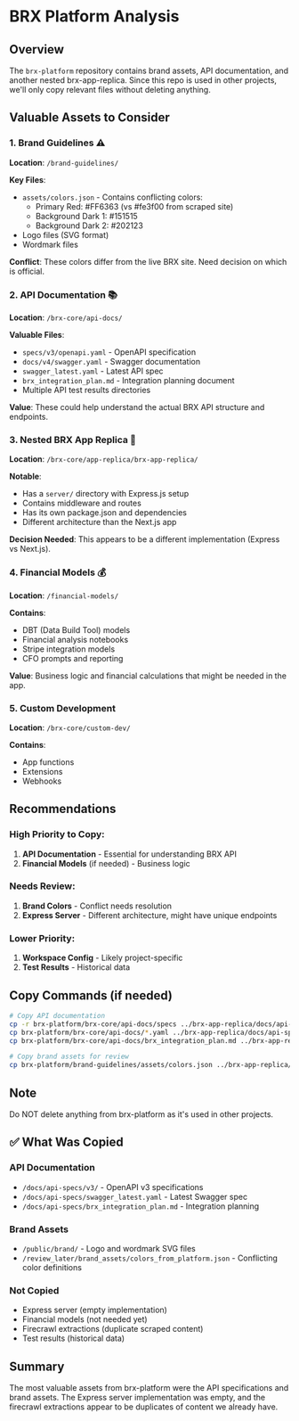 # BRX Platform Analysis

## Overview
The `brx-platform` repository contains brand assets, API documentation, and another nested brx-app-replica. Since this repo is used in other projects, we'll only copy relevant files without deleting anything.

## Valuable Assets to Consider

### 1. Brand Guidelines ⚠️
**Location**: `/brand-guidelines/`

**Key Files**:
- `assets/colors.json` - Contains conflicting colors:
  - Primary Red: #FF6363 (vs #fe3f00 from scraped site)
  - Background Dark 1: #151515
  - Background Dark 2: #202123
- Logo files (SVG format)
- Wordmark files

**Conflict**: These colors differ from the live BRX site. Need decision on which is official.

### 2. API Documentation 📚
**Location**: `/brx-core/api-docs/`

**Valuable Files**:
- `specs/v3/openapi.yaml` - OpenAPI specification
- `docs/v4/swagger.yaml` - Swagger documentation
- `swagger_latest.yaml` - Latest API spec
- `brx_integration_plan.md` - Integration planning document
- Multiple API test results directories

**Value**: These could help understand the actual BRX API structure and endpoints.

### 3. Nested BRX App Replica 🔄
**Location**: `/brx-core/app-replica/brx-app-replica/`

**Notable**:
- Has a `server/` directory with Express.js setup
- Contains middleware and routes
- Has its own package.json and dependencies
- Different architecture than the Next.js app

**Decision Needed**: This appears to be a different implementation (Express vs Next.js).

### 4. Financial Models 💰
**Location**: `/financial-models/`

**Contains**:
- DBT (Data Build Tool) models
- Financial analysis notebooks
- Stripe integration models
- CFO prompts and reporting

**Value**: Business logic and financial calculations that might be needed in the app.

### 5. Custom Development
**Location**: `/brx-core/custom-dev/`

**Contains**:
- App functions
- Extensions
- Webhooks

## Recommendations

### High Priority to Copy:
1. **API Documentation** - Essential for understanding BRX API
2. **Financial Models** (if needed) - Business logic

### Needs Review:
1. **Brand Colors** - Conflict needs resolution
2. **Express Server** - Different architecture, might have unique endpoints

### Lower Priority:
1. **Workspace Config** - Likely project-specific
2. **Test Results** - Historical data

## Copy Commands (if needed)

```bash
# Copy API documentation
cp -r brx-platform/brx-core/api-docs/specs ../brx-app-replica/docs/api-specs/
cp brx-platform/brx-core/api-docs/*.yaml ../brx-app-replica/docs/api-specs/
cp brx-platform/brx-core/api-docs/brx_integration_plan.md ../brx-app-replica/docs/

# Copy brand assets for review
cp brx-platform/brand-guidelines/assets/colors.json ../brx-app-replica/review_later/brand_assets/colors_from_platform.json
```

## Note
Do NOT delete anything from brx-platform as it's used in other projects.

## ✅ What Was Copied

### API Documentation
- `/docs/api-specs/v3/` - OpenAPI v3 specifications
- `/docs/api-specs/swagger_latest.yaml` - Latest Swagger spec
- `/docs/api-specs/brx_integration_plan.md` - Integration planning

### Brand Assets
- `/public/brand/` - Logo and wordmark SVG files
- `/review_later/brand_assets/colors_from_platform.json` - Conflicting color definitions

### Not Copied
- Express server (empty implementation)
- Financial models (not needed yet)
- Firecrawl extractions (duplicate scraped content)
- Test results (historical data)

## Summary
The most valuable assets from brx-platform were the API specifications and brand assets. The Express server implementation was empty, and the firecrawl extractions appear to be duplicates of content we already have. 